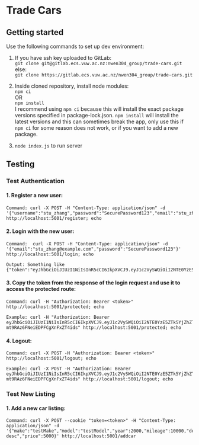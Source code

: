 # Trade Cars



## Getting started

Use the following commands to set up dev environment:

1. If you have ssh key uploaded to GitLab:  
`git clone git@gitlab.ecs.vuw.ac.nz:nwen304_group/trade-cars.git`  
else:  
`git clone https://gitlab.ecs.vuw.ac.nz/nwen304_group/trade-cars.git`  

2. Inside cloned repository, install node modules:  
`npm ci`  
OR  
`npm install`  
I recommend using `npm ci` because this will install the exact package versions specified in package-lock.json. `npm install` will install the latest versions and this can sometimes break the app, only use this if `npm ci` for some reason does not work, or if you want to add a new package.  

3. `node index.js` to run server






## Testing

### Test Authentication

#### 1. Register a new user: 
    Command: curl -X POST -H "Content-Type: application/json" -d '{"username":"stu_zhang","password":"SecurePassword123","email":"stu_zhang@example.com"}' http://localhost:5001/register; echo

#### 2. Login with the new user: 
    Command:  curl -X POST -H "Content-Type: application/json" -d '{"email":"stu_zhang@example.com","password":"SecurePassword123"}' http://localhost:5001/login; echo

    Output: Something like {"token":"eyJhbGciOiJIUzI1NiIsInR5cCI6IkpXVCJ9.eyJ1c2VySWQiOiI2NTE0YzE5ZTk5YjZhZTg5NGI0ODQ3Y2MiLCJpYXQiOjE2OTU4NjE0ODgsImV4cCI6MTY5NTg2NTA4OH0.hvlqMqk9OSxGO0MrBa7xPLvTBx5yc8UviQXmk3BTIMU"}

#### 3. Copy the token from the response of the login request and use it to access the protected route: 
    Command: curl -H "Authorization: Bearer <token>" http://localhost:5001/protected; echo

    Example: curl -H "Authorization: Bearer eyJhbGciOiJIUzI1NiIsInR5cCI6IkpXVCJ9.eyJ1c2VySWQiOiI2NTE0YzE5ZTk5YjZhZTg5NGI0ODQ3Y2MiLCJpYXQiOjE2OTU4NTk2MjksImV4cCI6MTY5NTg2MzIyOX0.36m_RUvp_F6m7Oq-mt9RAz6FNeiEDPFCgXnFxZT4ids" http://localhost:5001/protected; echo

#### 4. Logout: 
    Command: curl -X POST -H "Authorization: Bearer <token>" http://localhost:5001/logout; echo

    Example: curl -X POST -H "Authorization: Bearer eyJhbGciOiJIUzI1NiIsInR5cCI6IkpXVCJ9.eyJ1c2VySWQiOiI2NTE0YzE5ZTk5YjZhZTg5NGI0ODQ3Y2MiLCJpYXQiOjE2OTU4NTk2MjksImV4cCI6MTY5NTg2MzIyOX0.36m_RUvp_F6m7Oq-mt9RAz6FNeiEDPFCgXnFxZT4ids" http://localhost:5001/logout; echo

### Test New Listing

#### 1. Add a new car listing:
    Command: curl -X POST --cookie "token=<token>" -H "Content-Type: application/json" -d '{"make":"testMake","model":"testModel","year":2000,"mileage":10000,"description":"test desc","price":5000}' http://localhost:5001/addcar